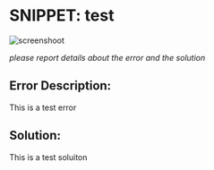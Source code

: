 # SNIPPET: test

![screenshoot](./ss.png)

*please report details about the error and the solution*

## Error Description:
This is a test error

## Solution:

This is a test soluiton
